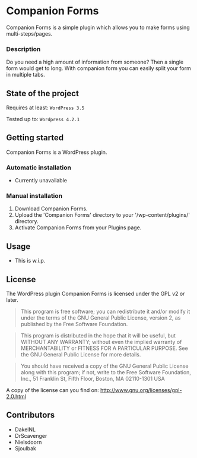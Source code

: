 # Companion Forms
Companion Forms is a simple plugin which allows you to make forms using multi-steps/pages.

### Description
Do you need a high amount of information from someone?
Then a single form would get to long.
With companion form you can easily split your form in multiple tabs.


## State of the project
Requires at least: `WordPress 3.5`

Tested up to: `Wordpress 4.2.1`

## Getting started
Companion Forms is a WordPress plugin.

### Automatic installation
- Currently unavailable

### Manual installation
1. Download Companion Forms.
2. Upload the 'Companion Forms' directory to your '/wp-content/plugins/' directory.
3. Activate Companion Forms from your Plugins page.

## Usage
* This is w.i.p.

## License
The WordPress plugin Companion Forms is licensed under the GPL v2 or later.

> This program is free software; you can redistribute it and/or modify it under the terms of the GNU General Public License, version 2, as published by the Free Software Foundation.

> This program is distributed in the hope that it will be useful, but WITHOUT ANY WARRANTY; without even the implied warranty of MERCHANTABILITY or FITNESS FOR A PARTICULAR PURPOSE. See the GNU General Public License for more details.

> You should have received a copy of the GNU General Public License along with this program; if not, write to the Free Software Foundation, Inc., 51 Franklin St, Fifth Floor, Boston, MA 02110-1301 USA

A copy of the license can you find on: http://www.gnu.org/licenses/gpl-2.0.html

## Contributors
- DakelNL
- DrScavenger
- Nielsdoorn
- Sjoulbak
